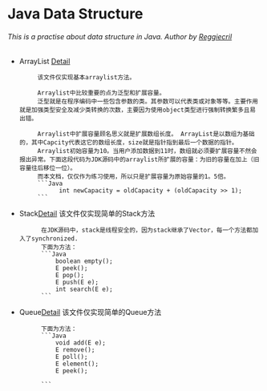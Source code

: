 # Java Data Structure
###### This is a practise about data structure in Java. Author by [Reggiecril](https://github.com/Reggiecril)

* ArrayList
           [Detail](https://github.com/Reggiecril/JavaDataStructure/blob/master/src/ArrayList.java)
         
           该文件仅实现基本arraylist方法。
           
           Arraylist中比较重要的点为泛型和扩展容量。
           泛型就是在程序编码中一些包含参数的类。其参数可以代表类或对象等等。主要作用就是加强类型安全及减少类转换的次数，主要因为使用object类型进行强制转换繁多且易出错。
           
           Arraylist中扩展容量顾名思义就是扩展数组长度。 ArrayList是以数组为基础的，其中Capcity代表这它的数组长度，size就是指针指到最后一个数据的指针。
           Arraylist初始容量为10。当用户添加数据到11时，数组就必须要扩展容量不然会报出异常。下面这段代码为JDK源码中的arraylist所扩展的容量：为旧的容量在加上（旧容量往后移位一位）。
           而本文档，仅仅作为练习使用，所以只是扩展容量为原始容量的1。5倍。
           ```Java
                 int newCapacity = oldCapacity + (oldCapacity >> 1);
           ```
* Stack[Detail](https://github.com/Reggiecril/JavaDataStructure/blob/master/src/Stack.java)
            该文件仅实现简单的Stack方法
            
            在JDK源码中，stack是线程安全的，因为stack继承了Vector，每一个方法都加入了synchronized.
            下面为方法：
            ```Java
                boolean empty();
                E peek();
                E pop();
                E push(E e);
                int search(E e); 
            ```

* Queue[Detail](https://github.com/Reggiecril/JavaDataStructure/blob/master/src/Queue.java)
            该文件仅实现简单的Queue方法
            
            下面为方法：
            ```Java
                void add(E e);
                E remove();
                E poll();
                E element();
                E peek();
                 
            ```